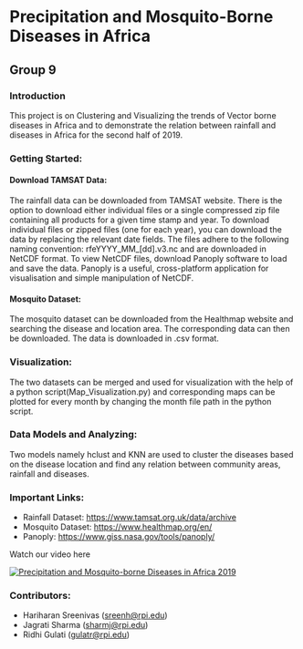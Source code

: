 # Precipitation and Mosquito-Borne Diseases in Africa 

## Group 9

### Introduction

This project is on Clustering and Visualizing the trends of Vector borne diseases in Africa and to demonstrate the relation between rainfall and diseases in Africa for the second half of 2019.


### Getting Started:

#### Download TAMSAT Data:

The rainfall data can be downloaded from TAMSAT website. There is the option to download either individual files or a single compressed zip file containing all products for a given time stamp and year. To download individual files or zipped files (one for each year), you can download the data by replacing the relevant date fields.
The files adhere to the following naming convention: rfeYYYY_MM_[dd].v3.nc and are downloaded in NetCDF format. 
To view NetCDF files, download Panoply software to load and save the data. Panoply is a useful, cross-platform application for visualisation and simple manipulation of NetCDF.

#### Mosquito Dataset:

The mosquito dataset can be downloaded from the Healthmap website and searching the disease and location area. The corresponding data can then be downloaded. The data is downloaded in .csv format.

### Visualization:

The two datasets can be merged and used for visualization with the help of a python script(Map_Visualization.py) and corresponding maps can be plotted for every month by changing the month file path in the python script.

### Data Models and Analyzing:

Two models namely hclust and KNN are used to cluster the diseases based on the disease location and find any relation between community areas, rainfall and diseases.

### Important Links:

- Rainfall Dataset: https://www.tamsat.org.uk/data/archive
- Mosquito Dataset: https://www.healthmap.org/en/
- Panoply: https://www.giss.nasa.gov/tools/panoply/


Watch our video here

[![Precipitation and Mosquito-borne Diseases in Africa 2019](http://img.youtube.com/vi/rMu_vTcL__g/0.jpg)](http://www.youtube.com/watch?v=rMu_vTcL__g "Precipitation and Mosquito-borne Diseases in Africa 2019")


### Contributors:
- Hariharan Sreenivas (sreenh@rpi.edu)
- Jagrati Sharma (sharmj@rpi.edu)
- Ridhi Gulati (gulatr@rpi.edu)





















